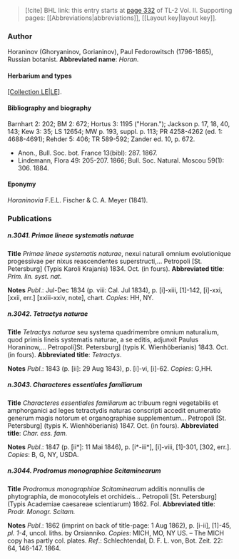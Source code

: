 > [!cite] BHL link: this entry starts at [page 332](https://www.biodiversitylibrary.org/page/33068574) of TL-2 Vol. II.
> Supporting pages: [[Abbreviations|abbreviations]], [[Layout key|layout key]].

### Author

Horaninov (Ghoryaninov, Gorianinov), Paul Fedorowitsch (1796-1865), Russian botanist. 
**Abbreviated name**: *Horan.*

#### Herbarium and types

[[Collection LE|LE]](?).

#### Bibliography and biography

Barnhart 2: 202; BM 2: 672; Hortus 3: 1195 ("Horan."); Jackson p. 17, 18, 40, 143; Kew 3: 35; LS 12654; MW p. 193, suppl. p. 113; PR 4258-4262 (ed. 1: 4688-4691); Rehder 5: 406; TR 589-592; Zander ed. 10, p. 672.
- Anon., Bull. Soc. bot. France 13(bibl): 287. 1867.
- Lindemann, Flora 49: 205-207. 1866; Bull. Soc. Natural. Moscou 59(1): 306. 1884.

#### Eponymy

*Horaninovia* F.E.L. Fischer & C. A. Meyer (1841).

### Publications

##### n.3041. Primae lineae systematis naturae

**Title**
*Primae lineae systematis naturae*, nexui naturali omnium evolutionique progessivae per nixus reascendentes superstructi,... Petropoli \[St. Petersburg\] (Typis Karoli Krajanis) 1834. Oct. (in fours).
**Abbreviated title**: *Prim. lin. syst. nat.*

**Notes**
*Publ*.: Jul-Dec 1834 (p. viii: Cal. Jul 1834), p. \[i\]-xiii, \[1\]-142, \[i\]-xxi, \[xxii, err.\] \[xxiii-xxiv, note\], chart. *Copies*: HH, NY.

##### n.3042. Tetractys naturae

**Title**
*Tetractys naturae* seu systema quadrimembre omnium naturalium, quod primis lineis systematis naturae, a se editis, adjunxit Paulus Horaninow,... Petropoli\]St. Petersburg\] (typis K. Wienhöberianis) 1843. Oct. (in fours).
**Abbreviated title**: *Tetractys*.

**Notes**
*Publ*.: 1843 (p. \[ii\]: 29 Aug 1843), p. \[i\]-vi, \[i\]-62. *Copies*: G,HH.

##### n.3043. Characteres essentiales familiarum

**Title**
*Characteres essentiales familiarum* ac tribuum regni vegetabilis et amphorganici ad leges tetractydis naturas conscripti accedit enumeratio generum magis notorum et organographiae supplementum... Petropoli \[St. Petersburg\] (typis K. Wienhöberianis) 1847. Oct. (in fours).
**Abbreviated title**: *Char. ess. fam.*

**Notes**
*Publ*.: 1847 (p. \[ii\*\]: 11 Mai 1846), p. \[i\*-iii\*\], \[i\]-viii, \[1\]-301, \[302, err.\]. *Copies*: B, G, NY, USDA.

##### n.3044. Prodromus monographiae Scitaminearum

**Title**
*Prodromus monographiae Scitaminearum* additis nonnullis de phytographia, de monocotyleis et orchideis... Petropoli \[St. Petersburg\] (Typis Academiae caesareae scientiarum) 1862. Fol.
**Abbreviated title**: *Prodr. Monogr. Scitam.*

**Notes**
*Publ*.: 1862 (imprint on back of title-page: 1 Aug 1862), p. \[i-ii\], \[1\]-45, *pl. 1-4*, uncol. liths. by Orsianniko. *Copies*: MICH, MO, NY US. – The MICH copy has partly col. plates.
*Ref*.: Schlechtendal, D. F. L. von, Bot. Zeit. 22: 64, 146-147. 1864.

